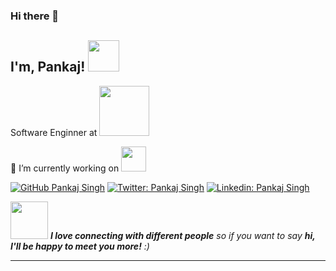 ### Hi there 👋

<!--
**ps0305/ps0305** is a ✨ _special_ ✨ repository because its `README.md` (this file) appears on your GitHub profile.

Here are some ideas to get you started:

- 🔭 I’m currently working on <img src="https://reactnative.dev/" width="80">
- 🌱 I’m currently learning ...
- 👯 I’m looking to collaborate on ...
- 🤔 I’m looking for help with ...
- 💬 Ask me about ...
- 📫 How to reach me: ...
- 😄 Pronouns: ...
- ⚡ Fun fact: ...
-->

<h2> I'm, Pankaj! <img src="https://camo.githubusercontent.com/410dd0b1b800cd1e13965237beee2a32474be978/68747470733a2f2f6d656469612e67697068792e636f6d2f6d656469612f4d3967624264396e6244724f5475314d71782f67697068792e676966" width="50"></h2>

<p>Software Enginner at <a href="https://www.photon.in/"></a><img src="https://www.photon.in/themes/custom/photon/images/logo.svg" width="80">
  
 🔭 I’m currently working on <img src="https://upload.wikimedia.org/wikipedia/commons/thumb/a/a7/React-icon.svg/1200px-React-icon.svg.png" width="40">

[![GitHub Pankaj Singh](https://img.shields.io/github/followers/ps0305?label=follow&style=social)](https://github.com/ps0305)
[![Twitter: Pankaj Singh](https://img.shields.io/twitter/follow/ps_0305?style=social)](https://twitter.com/ps_0305)
[![Linkedin: Pankaj Singh](https://img.shields.io/badge/-pankaj0305-blue?style=flat-square&logo=Linkedin&logoColor=white&link=https://www.linkedin.com/in/pankaj0305/)](https://www.linkedin.com/in/pankaj0305/)

<img src="https://media.giphy.com/media/LnQjpWaON8nhr21vNW/giphy.gif" width="60"> <em><b>I love connecting with different people</b> so if you want to say <b>hi, I'll be happy to meet you more!</b> :)</em>

---


